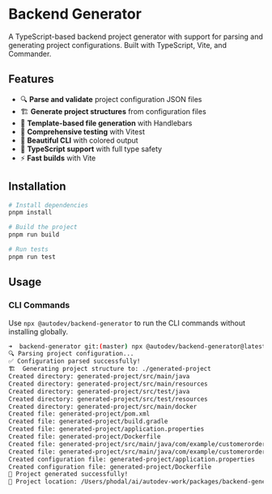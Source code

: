 # Backend Generator

A TypeScript-based backend project generator with support for parsing and generating project configurations. Built with TypeScript, Vite, and Commander.

## Features

- 🔍 **Parse and validate** project configuration JSON files
- 🏗️ **Generate project structures** from configuration files
- 📝 **Template-based file generation** with Handlebars
- 🧪 **Comprehensive testing** with Vitest
- 🎨 **Beautiful CLI** with colored output
- 🔧 **TypeScript support** with full type safety
- ⚡ **Fast builds** with Vite

## Installation

```bash
# Install dependencies
pnpm install

# Build the project
pnpm run build

# Run tests
pnpm run test
```

## Usage

### CLI Commands

Use `npx @autodev/backend-generator` to run the CLI commands without installing globally.

```bash
➜  backend-generator git:(master) npx @autodev/backend-generator@latest generate examples/customer-order-management.json
🔍 Parsing project configuration...
✅ Configuration parsed successfully!
🏗️  Generating project structure to: ./generated-project
Created directory: generated-project/src/main/java
Created directory: generated-project/src/main/resources
Created directory: generated-project/src/test/java
Created directory: generated-project/src/test/resources
Created directory: generated-project/src/main/docker
Created file: generated-project/pom.xml
Created file: generated-project/build.gradle
Created file: generated-project/application.properties
Created file: generated-project/Dockerfile
Created file: generated-project/src/main/java/com/example/customerordermanagement/CustomerOrderManagementApplication.java
Created file: generated-project/src/main/java/com/example/customerordermanagement/config
Created configuration file: generated-project/application.properties
Created configuration file: generated-project/Dockerfile
🎉 Project generated successfully!
📁 Project location: /Users/phodal/ai/autodev-work/packages/backend-generator/generated-project
```
